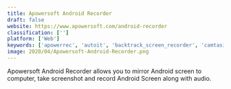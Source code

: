```yaml
---
title: Apowersoft Android Recorder
draft: false 
website: https://www.apowersoft.com/android-recorder
classification: ['']
platform: ['Web']
keywords: ['apowerrec', 'autoit', 'backtrack_screen_recorder', 'camtasia', 'captura', 'cloudapp', 'mini_mouse_macro', 'open_broadcaster_software', 'screen_recorder', 'screencam', 'screenjot', 'sharex', 'splitcam', 'keystarter', 'ocam', 'vmix']
image: 2020/04/Apowersoft-Android-Recorder.png
---
```

Apowersoft Android Recorder allows you to mirror Android screen to computer, take screenshot and record Android Screen along with audio.